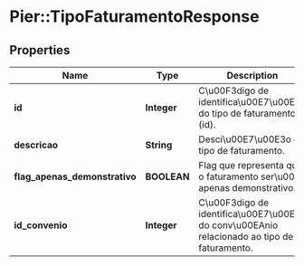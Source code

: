 # Pier::TipoFaturamentoResponse

## Properties
Name | Type | Description | Notes
------------ | ------------- | ------------- | -------------
**id** | **Integer** | C\u00F3digo de identifica\u00E7\u00E3o do tipo de faturamento (id). | [optional] 
**descricao** | **String** | Desci\u00E7\u00E3o do tipo de faturamento. | [optional] 
**flag_apenas_demonstrativo** | **BOOLEAN** | Flag que representa que o faturamento ser\u00E1 apenas demonstrativo. | [optional] 
**id_convenio** | **Integer** | C\u00F3digo de identifica\u00E7\u00E3o do conv\u00EAnio relacionado ao tipo de faturamento. | [optional] 


